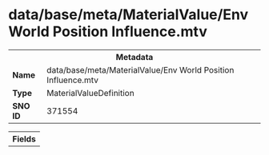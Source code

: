<h1>data/base/meta/MaterialValue/Env World Position Influence.mtv</h1><table><tr><th colspan="100%">Metadata</th></tr><tr><td><b>Name</b></td><td>data/base/meta/MaterialValue/Env World Position Influence.mtv</td></tr><tr><td><b>Type</b></td><td>MaterialValueDefinition</td></tr><tr><td><b>SNO ID</b></td><td>371554</td></tr></table>

<table><tr><th colspan="100%">Fields</th></tr></table>

